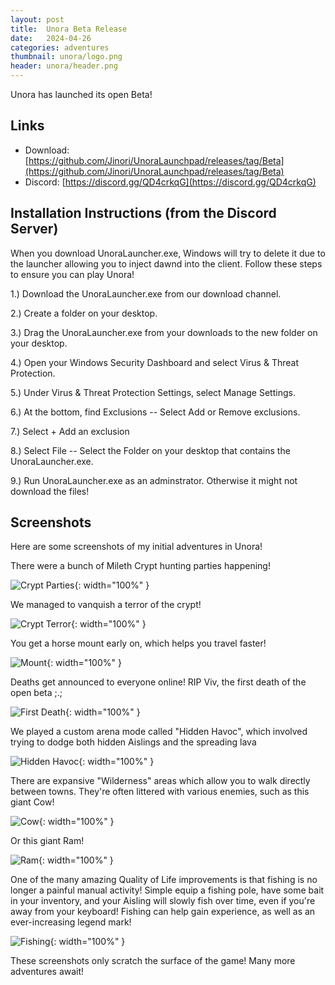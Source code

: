 ```yaml
---
layout: post
title:  Unora Beta Release
date:   2024-04-26
categories: adventures
thumbnail: unora/logo.png
header: unora/header.png
---
```


Unora has launched its open Beta!

## Links
- Download: [https://github.com/Jinori/UnoraLaunchpad/releases/tag/Beta](https://github.com/Jinori/UnoraLaunchpad/releases/tag/Beta)
- Discord: [https://discord.gg/QD4crkqG](https://discord.gg/QD4crkqG)

## Installation Instructions (from the Discord Server)

When you download UnoraLauncher.exe, Windows will try to delete it due to the launcher allowing you to inject dawnd into the client. Follow these steps to ensure you can play Unora!

1.) Download the UnoraLauncher.exe from our ⁠download channel.

2.) Create a folder on your desktop.

3.) Drag the UnoraLauncher.exe from your downloads to the new folder on your desktop.

4.) Open your Windows Security Dashboard and select Virus & Threat Protection.

5.) Under Virus & Threat Protection Settings, select Manage Settings.

6.) At the bottom, find Exclusions -- Select Add or Remove exclusions.

7.) Select + Add an exclusion

8.) Select File -- Select the Folder on your desktop that contains the UnoraLauncher.exe.

9.) Run UnoraLauncher.exe as an adminstrator. Otherwise it might not download the files!


## Screenshots

Here are some screenshots of my initial adventures in Unora!

There were a bunch of Mileth Crypt hunting parties happening!

![Crypt Parties](/assets/img/adventures/unora/release/crypt-party.png){: width="100%" }

We managed to vanquish a terror of the crypt!

![Crypt Terror](/assets/img/adventures/unora/release/crypt-terror.png){: width="100%" }

You get a horse mount early on, which helps you travel faster!

![Mount](/assets/img/adventures/unora/release/mount.png){: width="100%" }

Deaths get announced to everyone online! RIP Viv, the first death of the open beta ;.;

![First Death](/assets/img/adventures/unora/release/first-death.png){: width="100%" }

We played a custom arena mode called "Hidden Havoc", which involved trying to dodge both hidden Aislings and the spreading lava

![Hidden Havoc](/assets/img/adventures/unora/release/hidden-havoc.png){: width="100%" }

There are expansive "Wilderness" areas which allow you to walk directly between towns. They're often littered with various enemies, such as this giant Cow!

![Cow](/assets/img/adventures/unora/release/cow.png){: width="100%" }

Or this giant Ram!

![Ram](/assets/img/adventures/unora/release/ram.png){: width="100%" }

One of the many amazing Quality of Life improvements is that fishing is no longer a painful manual activity! Simple equip a fishing pole, have some bait in your inventory, and your Aisling will slowly fish over time, even if you're away from your keyboard! Fishing can help gain experience, as well as an ever-increasing legend mark!

![Fishing](/assets/img/adventures/unora/release/fishing.png){: width="100%" }

These screenshots only scratch the surface of the game! Many more adventures await!



